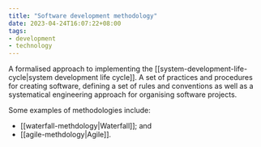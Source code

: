 ```yaml
---
title: "Software development methodology"
date: 2023-04-24T16:07:22+08:00
tags:
- development
- technology
---
```


A formalised approach to implementing the [[system-development-life-cycle|system development life cycle]]. A set of practices and procedures for creating software, defining a set of rules and conventions as well as a systematical engineering approach for organising software projects.

Some examples of methodologies include:
- [[waterfall-methdology|Waterfall]]; and
- [[agile-methdology|Agile]].

